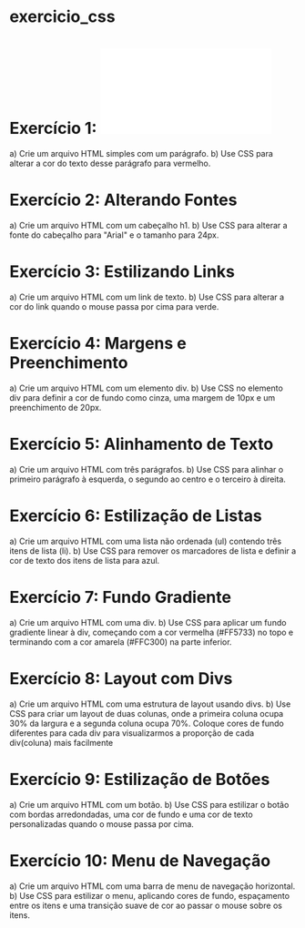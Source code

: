 # exercicio_css

# Exercício 1: ![Alterando Cores](github.com/mariavanderlucia/exercicio_css/tree/main/EXERCICIO_CSS/exercicio1/index.html) 
a) Crie um arquivo HTML simples com um parágrafo. 
b) Use CSS para alterar a cor do texto desse parágrafo para vermelho.

# Exercício 2: Alterando Fontes 
a) Crie um arquivo HTML com um cabeçalho h1. 
b) Use CSS para alterar a fonte do cabeçalho para "Arial" e o tamanho para 24px.

# Exercício 3: Estilizando Links 
a) Crie um arquivo HTML com um link de texto. 
b) Use CSS para alterar a cor do link quando o mouse passa por cima para verde.

# Exercício 4: Margens e Preenchimento 
a) Crie um arquivo HTML com um elemento div. 
b) Use CSS no elemento div para definir a cor de fundo como cinza, uma margem de 10px e um preenchimento de 20px.

# Exercício 5: Alinhamento de Texto 
a) Crie um arquivo HTML com três parágrafos. 
b) Use CSS para alinhar o primeiro parágrafo à esquerda, o segundo ao centro e o terceiro à direita.

# Exercício 6: Estilização de Listas 
a) Crie um arquivo HTML com uma lista não ordenada (ul) contendo três itens de lista (li). 
b) Use CSS para remover os marcadores de lista e definir a cor de texto dos itens de lista para azul.

# Exercício 7: Fundo Gradiente 
a) Crie um arquivo HTML com uma div. 
b) Use CSS para aplicar um fundo gradiente linear à div, começando com a cor vermelha (#FF5733) no topo e terminando com a cor amarela (#FFC300) na parte inferior.

# Exercício 8: Layout com Divs 
a) Crie um arquivo HTML com uma estrutura de layout usando divs. 
b) Use CSS para criar um layout de duas colunas, onde a primeira coluna ocupa 30% da largura e a segunda coluna ocupa 70%. Coloque cores de fundo diferentes para cada div para visualizarmos a proporção de cada div(coluna) mais facilmente

# Exercício 9: Estilização de Botões 
a) Crie um arquivo HTML com um botão. 
b) Use CSS para estilizar o botão com bordas arredondadas, uma cor de fundo e uma cor de texto personalizadas quando o mouse passa por cima.

# Exercício 10: Menu de Navegação 
a) Crie um arquivo HTML com uma barra de menu de navegação horizontal. 
b) Use CSS para estilizar o menu, aplicando cores de fundo, espaçamento entre os itens e uma transição suave de cor ao passar o mouse sobre os itens.
